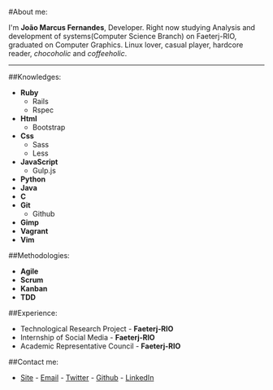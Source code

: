 #About me:

I'm **João Marcus Fernandes**, Developer. Right now studying Analysis and development of systems(Computer Science Branch) on Faeterj-RIO, graduated on Computer Graphics. Linux lover, casual player, hardcore reader, *chocoholic* and *coffeeholic*.
  
---
  
##Knowledges:
  
- **Ruby**
    - Rails
    - Rspec
- **Html**
    - Bootstrap
- **Css**
    - Sass
    - Less
- **JavaScript**
    - Gulp.js
- **Python**
- **Java**
- **C**
- **Git**
    - Github
- **Gimp**
- **Vagrant**
- **Vim**

##Methodologies:

- **Agile**
- **Scrum**
- **Kanban**
- **TDD**

##Experience:
- Technological Research Project - **Faeterj-RIO**
- Internship of Social Media - **Faeterj-RIO**
- Academic Representative Council - **Faeterj-RIO**

##Contact me:

- [Site](http://joaomarcuslf.github.io) - [Email](jmarcusfernandes@gmail.com) - [Twitter](https://twitter.com/joaomarcuslf) - [Github](https://github.com/joaomarcuslf) - [LinkedIn](https://www.linkedin.com/in/jo%C3%A3o-marcus-fernandes-4b8814ba)
